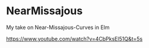 # NearMissajous
My take on Near-Missajous-Curves in Elm

https://www.youtube.com/watch?v=4CbPksEl51Q&t=5s
